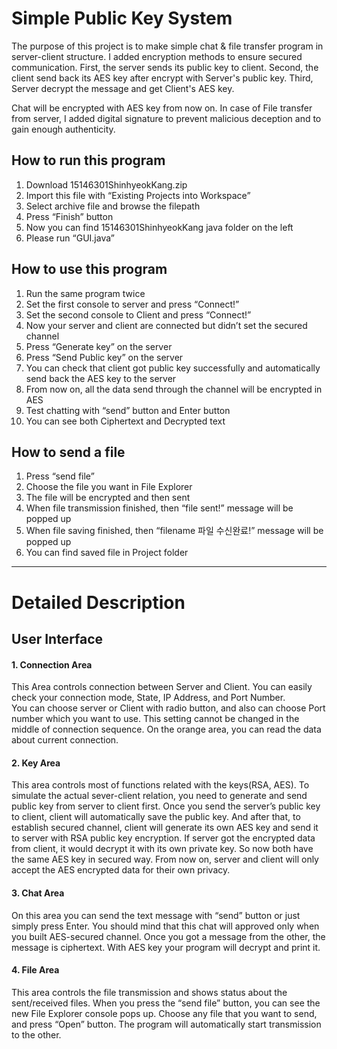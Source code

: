 # Simple Public Key System

The purpose of this project is to make simple chat & file transfer program in server-client structure. I added encryption methods to ensure secured communication. 
First, the server sends its public key to client.
Second, the client send back its AES key after encrypt with Server's public key.
Third, Server decrypt the message and get Client's AES key. 

Chat will be encrypted with AES key from now on.
In case of File transfer from server, I added digital signature to prevent malicious deception and to gain enough authenticity.

##	How to run this program 

 1.	Download 15146301ShinhyeokKang.zip
 2.	Import this file with “Existing Projects into Workspace”
 3.	Select archive file and browse the filepath
 4.	Press “Finish” button 
 5.	Now you can find 15146301ShinhyeokKang java folder on the left
 6.	Please run “GUI.java”

##	How to use this program

 1.	Run the same program twice
 2.	Set the first console to server and press “Connect!”
 3.	Set the second console to Client and press “Connect!”
 4.	Now your server and client are connected but didn’t set the secured channel
 5.	Press “Generate key” on the server
 6.	Press “Send Public key” on the server
 7.	You can check that client got public key successfully and automatically send back the AES key to the server
 8.	From now on, all the data send through the channel will be encrypted in AES
 9.	Test chatting with “send” button and Enter button
 10.	You can see both Ciphertext and Decrypted text

## How to send a file

 1.	Press “send file”
 2.	Choose the file you want in File Explorer
 3.	The file will be encrypted and then sent
 4.	When file transmission finished, then “file sent!” message will be popped up
 5.	When file saving finished, then “filename 파일 수신완료!” message will be popped up
 6.	You can find saved file in Project folder

***

# Detailed Description

##	User Interface
 
#### 1.	Connection Area    
 This Area controls connection between Server and Client. You can easily check your connection mode, State, IP Address, and Port Number.  
 You can choose server or Client with radio button, and also can choose Port number which you want to use. This setting cannot be changed in the middle of connection sequence. 
 On the orange area, you can read the data about current connection.

#### 2.	Key Area   
 This area controls most of functions related with the keys(RSA, AES). 
 To simulate the actual sever-client relation, you need to generate and send public key from server to client first. Once you send the server’s public key to client, client will automatically save the public key. And after that, to establish secured channel, client will generate its own AES key and send it to server with RSA public key encryption. 
 If server got the encrypted data from client, it would decrypt it with its own private key. So now both have the same AES key in secured way. From now on, server and client will only accept the AES encrypted data for their own privacy. 

#### 3.	Chat Area   
 On this area you can send the text message with “send” button or just simply press Enter.
 You should mind that this chat will approved only when you built AES-secured channel. Once you got a message from the other, the message is ciphertext. With AES key your program will decrypt and print it. 

#### 4.	File Area   
 This area controls the file transmission and shows status about the sent/received files.
 When you press the “send file” button, you can see the new File Explorer console pops up. Choose any file that you want to send, and press “Open” button. The program will automatically start transmission to the other.

